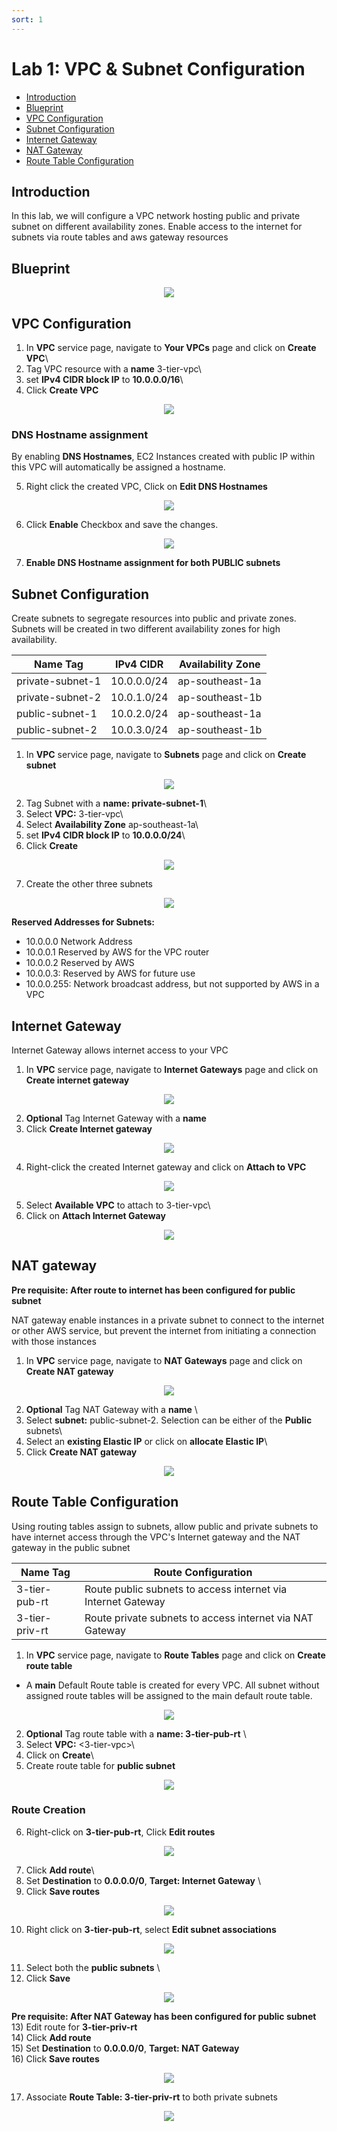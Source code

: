 ```yaml
---
sort: 1
---
```


# Lab 1: VPC & Subnet Configuration
- [Introduction](#introduction)
- [Blueprint](#blueprint)
- [VPC Configuration](#vpc-configuration)
- [Subnet Configuration](#subnet-configuration)
- [Internet Gateway](#internet-gateway)
- [NAT Gateway](#nat-gateway)
- [Route Table Configuration](#route-table-configuration)

## Introduction
In this lab, we will configure a VPC network hosting public and private subnet on different availability zones. Enable access to the internet for subnets via route tables and aws gateway resources


## Blueprint
<p align=center>
  <img src="blob/lab-1-vpc-subnet-arch.PNG">
</p>

## VPC Configuration

1) In **VPC** service page, navigate to **Your VPCs** page and click on **Create VPC**\
2) Tag VPC resource with a **name** 3-tier-vpc\
3) set **IPv4 CIDR block IP** to **10.0.0.0/16**\
4) Click **Create VPC** 

<p align=center>
  <img src="blob/lab-1-pic-1.PNG">
</p>

### DNS Hostname assignment
By enabling **DNS Hostnames**, EC2 Instances created with public IP within this VPC will automatically be assigned a hostname.

5) Right click the created VPC, Click on **Edit DNS Hostnames**
<p align=center>
  <img src="blob/lab-1-pic-2.PNG">
</p>

6) Click **Enable** Checkbox and save the changes.
<p align=center>
  <img src="blob/lab-1-pic-3.PNG">
</p>

7) **Enable DNS Hostname assignment for both PUBLIC subnets**

## Subnet Configuration

Create subnets to segregate resources into public and private zones. Subnets will be created in two different availability zones for
high availability.

Name Tag | IPv4 CIDR | Availability Zone
------------ | ------------- | -------------
private-subnet-1 | 10.0.0.0/24 | ap-southeast-1a
private-subnet-2 | 10.0.1.0/24 | ap-southeast-1b
public-subnet-1 | 10.0.2.0/24 | ap-southeast-1a
public-subnet-2 | 10.0.3.0/24 | ap-southeast-1b

1) In **VPC** service page, navigate to **Subnets** page and click on **Create subnet**

<p align=center>
  <img src="blob/lab-1-pic-4.PNG">
</p>

2) Tag Subnet with a **name: private-subnet-1**\
3) Select **VPC:** 3-tier-vpc\
4) Select **Availability Zone** ap-southeast-1a\
5) set **IPv4 CIDR block IP** to **10.0.0.0/24**\
6) Click **Create**

<p align=center>
  <img src="blob/lab-1-pic-5.PNG">
</p>

7) Create the other three subnets

<p align=center>
  <img src="blob/lab-1-pic-6.PNG">
</p>

**Reserved Addresses for Subnets:**
- 10.0.0.0 Network Address
- 10.0.0.1 Reserved by AWS for the VPC router
- 10.0.0.2 Reserved by AWS
- 10.0.0.3: Reserved by AWS for future use
- 10.0.0.255: Network broadcast address, but not supported by AWS in a VPC

## Internet Gateway

Internet Gateway allows internet access to your VPC

1) In **VPC** service page, navigate to **Internet Gateways** page and click on **Create internet gateway**

<p align=center>
  <img src="blob/lab-1-pic-10.PNG">
</p>

2) **Optional** Tag Internet Gateway with a **name** 
3) Click **Create Internet gateway**

<p align=center>
  <img src="blob/lab-1-pic-11.PNG">
</p>

4) Right-click the created Internet gateway and click on **Attach to VPC**

<p align=center>
  <img src="blob/lab-1-pic-12.PNG">
</p>

5) Select **Available VPC** to attach to 3-tier-vpc\
6) Click on **Attach Internet Gateway**

<p align=center>
  <img src="blob/lab-1-pic-13.PNG">
</p>

## NAT gateway 

**Pre requisite: After route to internet has been configured for public subnet**

NAT gateway enable instances in a private subnet to connect to the internet or other AWS service, 
but prevent the internet from initiating a connection with those instances

1) In **VPC** service page, navigate to **NAT Gateways** page and click on **Create NAT gateway**

<p align=center>
  <img src="blob/lab-1-pic-7.PNG">
</p>

2) **Optional** Tag NAT Gateway with a **name** \
3) Select **subnet:** public-subnet-2. Selection can be either of the **Public** subnets\
4) Select an **existing Elastic IP** or click on **allocate Elastic IP**\
5) Click **Create NAT gateway**

<p align=center>
  <img src="blob/lab-1-pic-8.PNG">
</p>

## Route Table Configuration

Using routing tables assign to subnets, allow public and private subnets to have internet access through the VPC's Internet gateway and the NAT gateway in the public subnet

Name Tag |  Route Configuration
------------ | -------------
3-tier-pub-rt | Route public subnets to access internet via Internet Gateway
3-tier-priv-rt | Route private subnets to access internet via NAT Gateway 

1) In **VPC** service page, navigate to **Route Tables** page and click on **Create route table**
- A **main** Default Route table is created for every VPC. All subnet without assigned route tables will be assigned to the main default route table.

<p align=center>
  <img src="blob/lab-1-pic-9.PNG">
</p>

2) **Optional** Tag route table with a **name: 3-tier-pub-rt** \
3) Select **VPC:** <3-tier-vpc>\
4) Click on **Create**\
5) Create route table for **public subnet**

<p align=center>
  <img src="blob/lab-1-pic-15.PNG">
</p>

### Route Creation

6) Right-click on **3-tier-pub-rt**, Click **Edit routes**

<p align=center>
  <img src="blob/lab-1-pic-16.PNG">
</p>

7) Click **Add route**\
8) Set **Destination** to **0.0.0.0/0**, **Target: Internet Gateway** \
9) Click **Save routes** 

<p align=center>
  <img src="blob/lab-1-pic-17.PNG">
</p>

10) Right click on **3-tier-pub-rt**, select **Edit subnet associations**

<p align=center>
  <img src="blob/lab-1-pic-19.PNG">
</p>

11) Select both the **public subnets** \
12) Click **Save**

<p align=center>
  <img src="blob/lab-1-pic-20.PNG">
</p>

**Pre requisite: After NAT Gateway has been configured for public subnet**\
13) Edit route for **3-tier-priv-rt**\
14) Click **Add route**\
15) Set **Destination** to **0.0.0.0/0**, **Target: NAT Gateway**\
16) Click **Save routes** 

<p align=center>
  <img src="blob/lab-1-pic-18.PNG">
</p>

17) Associate **Route Table: 3-tier-priv-rt** to both private subnets

<p align=center>
  <img src="blob/lab-1-pic-21.PNG">
</p>